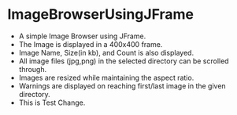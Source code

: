 # ImageBrowserUsingJFrame
- A simple Image Browser using JFrame.
- The Image is displayed in a 400x400 frame.
- Image Name, Size(in kb), and Count is also displayed.
- All image files (jpg,png) in the selected directory can be scrolled through.
- Images are resized while maintaining the aspect ratio.
- Warnings are displayed on reaching first/last image in the given directory.
- This is Test Change.

